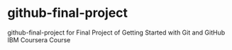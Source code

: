 # github-final-project
github-final-project for Final Project of Getting Started with Git and GitHub IBM Coursera Course
